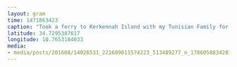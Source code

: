 ```yaml
---
layout: gram
time: 1471863423
caption: "Took a ferry to Kerkennah Island with my Tunisian Family for some much-needed swimming."
latitude: 34.7295387617
longitude: 10.7653184033
media:
- media/posts/201608/14026531_221609011574223_513489277_n_17860588342017703.jpg
---
```

